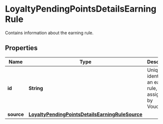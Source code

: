 

# LoyaltyPendingPointsDetailsEarningRule

Contains information about the earning rule.

## Properties

| Name | Type | Description |
|------------ | ------------- | ------------- |
|**id** | **String** | Unique identifier of an earning rule, assigned by Voucherify. |
|**source** | [**LoyaltyPendingPointsDetailsEarningRuleSource**](LoyaltyPendingPointsDetailsEarningRuleSource.md) |  |



